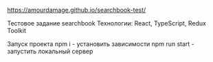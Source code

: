 https://amourdamage.github.io/searchbook-test/

Тестовое задание searchbook
Технологии: React, TypeScript, Redux Toolkit


Запуск проекта
npm i - установить зависимости
npm run start - запустить локальный сервер
